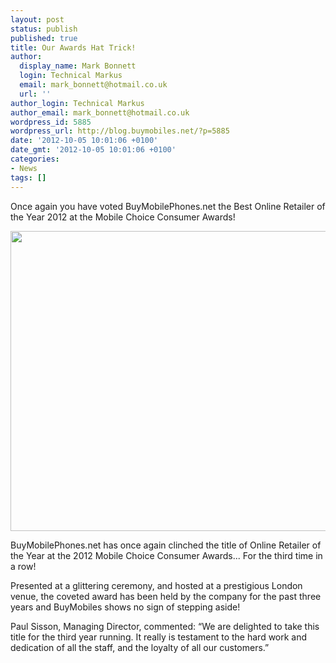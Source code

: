 ```yaml
---
layout: post
status: publish
published: true
title: Our Awards Hat Trick!
author:
  display_name: Mark Bonnett
  login: Technical Markus
  email: mark_bonnett@hotmail.co.uk
  url: ''
author_login: Technical Markus
author_email: mark_bonnett@hotmail.co.uk
wordpress_id: 5885
wordpress_url: http://blog.buymobiles.net/?p=5885
date: '2012-10-05 10:01:06 +0100'
date_gmt: '2012-10-05 10:01:06 +0100'
categories:
- News
tags: []
---
```

<p><span class="postStandFirst">Once again you have voted BuyMobilePhones.net the Best Online Retailer of the Year 2012 at the Mobile Choice Consumer Awards!</span></p>
<p style="text-align: left;"><strong><img class="aligncenter" alt="" src="https://www.buymobilephones.net/images/mc_2012_paul.jpg" width="640" height="480" /></strong></p>
<p style="text-align: left;">BuyMobilePhones.net has once again clinched the title of Online Retailer of the Year at the 2012 Mobile Choice Consumer Awards... For the third time in a row!</p>
<p>Presented at a glittering ceremony, and hosted at a prestigious London venue, the coveted award has been held by the company for the past three years and BuyMobiles shows no sign of stepping aside!</p>
<p>Paul Sisson, Managing Director, commented: &ldquo;We are delighted to take this title for the third year running. It really is testament to the hard work and dedication of all the staff, and the loyalty of all our customers.&rdquo;</p>
